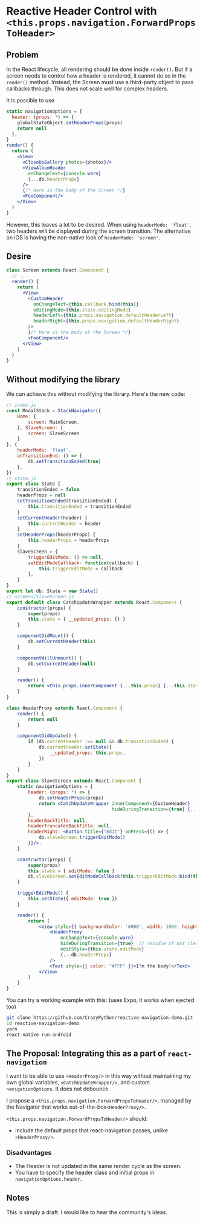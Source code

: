 # Reactive Header Control with `<this.props.navigation.ForwardPropsToHeader>`
## Problem
In the React lifecycle, all rendering should be done inside `render()`. But if a screen needs to control how a header is rendered, it cannot do so in the `render()` method. Instead, the Screen must use a third-party object to pass callbacks through. This does not scale well for complex headers.

It is possible to use 
```jsx
static navigationOptions = {
  header: (props: *) => {
    globalStateObject.setHeaderProps(props)
    return null
  },
}
render() {
  return (
    <View>
      <CloseUpGallery photos={photos}/>
      <ViewAlbumHeader
        onChangeText={console.warn}
        {...db.headerProps}
      />
      {/* Here is the body of the Screen */}
      <FooComponent/>
    </View>
  )
}
```
However, this leaves a lot to be desired. When using `headerMode: 'float'`, two headers will be displayed during the screen transition. The alternative on iOS is having the non-native look of `headerMode: 'screen'`.

## Desire
```jsx
class Screen extends React.Component {
  // ...
  render() {
    return (
      <View>
        <CustomHeader
          onChangeText={this.callback.bind(this)}
          editingMode={this.state.editingMode}
          headerLeft={this.props.navigation.defaultHeaderLeft}
          headerRight={this.props.navigation.defaultHeaderRight}
        />
        {/* Here is the body of the Screen */}
        <FooComponent/>
      </View>
    )
  }
}
```
## Without modifying the library
We can achieve this without modifying the library. Here's the new code:

```jsx
// index.js
const ModalStack = StackNavigator({
    Home: {
        screen: MainScreen,
    }, SlaveScreen: {
        screen: SlaveScreen
    }
}, {
    headerMode: 'float',
    onTransitionEnd: () => {
        db.setTransitionEnded(true)
    },
})
// state.js
export class State {
    transitionEnded = false
    headerProps = null
    setTransitionEnded(transitionEnded) {
        this.transitionEnded = transitionEnded
    }
    setCurrentHeader(header) {
        this.currentHeader = header
    }
    setHeaderProps(headerProps) {
        this.headerProps = headerProps
    }
    slaveScreen = {
        triggerEditMode: () => null,
        setEditModeCallback: function(callback) {
            this.triggerEditMode = callback
        },
    }
}
export let db: State = new State()
// screens/SlaveScreen.js
export default class CatchUpdateWrapper extends React.Component {
    constructor(props) {
        super(props)
        this.state = { __updated_props: {} }
    }

    componentDidMount() {
        db.setCurrentHeader(this)
    }

    componentWillUnmount() {
        db.setCurrentHeader(null)
    }

    render() {
        return <this.props.innerComponent {...this.props} {...this.state.__updated_props}/>
    }
}

class HeaderProxy extends React.Component {
    render() {
        return null
    }

    componentDidUpdate() {
        if (db.currentHeader !== null && db.transitionEnded) {
            db.currentHeader.setState({
                __updated_props: this.props,
            })
        }
    }
}
export class SlaveScreen extends React.Component {
    static navigationOptions = {
        header: (props: *) => {
            db.setHeaderProps(props)
            return <CatchUpdateWrapper innerComponent={CustomHeader}
                                       hideDuringTransition={true} {...props} />
        },
        headerBackTitle: null,
        headerTruncatedBackTitle: null,
        headerRight: <Button title={"Edit"} onPress={() => {
            db.slaveScreen.triggerEditMode()
        }}/>,
    }

    constructor(props) {
        super(props)
        this.state = { editMode: false }
        db.slaveScreen.setEditModeCallback(this.triggerEditMode.bind(this))
    }

    triggerEditMode() {
        this.setState({ editMode: true })
    }

    render() {
        return (
            <View style={{ backgroundColor: '#000', width: 1000, height: 1000 }}>
                <HeaderProxy
                    onChangeText={console.warn}
                    hideDuringTransition={true}  // residue of not cleaned up CustomHeader class
                    editStyle={this.state.editMode}
                    {...db.headerProps}
                />
                <Text style={{ color: "#FFF" }}>I'm the body!</Text>
            </View>
        )
    }
}
```

You can try a working example with this: (uses Expo, it works when ejected too)

```bash
git clone https://github.com/CrazyPython/reactive-navigation-demo.git
cd reactive-navigation-demo
yarn
react-native run-android
```

## The Proposal: Integrating this as a part of `react-navigation`

I want to be able to use `<HeaderProxy/>` in this way without maintaining my own global variables,  `<CatchUpdateWrapper/>`, and custom `navigationOptions`. It does not debounce

I propose a `<this.props.navigation.ForwardPropsToHeader/>`, managed by the Navigator that works out-of-the-box`<HeaderProxy/>`.

`<this.props.navigation.ForwardPropsToHeader/>` should:

- include the default props that react-navigation passes, unlike `<HeaderProxy/>`.

### Disadvantages

- The Header is not updated in the same render cycle as the screen.
- You have to specify the header class and initial props in `navigationOptions.header`.

## Notes

This is simply a draft. I would like to hear the community's ideas. 
